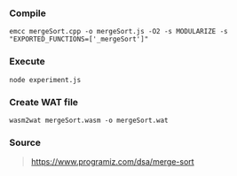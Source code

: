 ### Compile
```
emcc mergeSort.cpp -o mergeSort.js -O2 -s MODULARIZE -s "EXPORTED_FUNCTIONS=['_mergeSort']"
```

### Execute
```
node experiment.js
```

### Create WAT file
```
wasm2wat mergeSort.wasm -o mergeSort.wat
```

### Source
> https://www.programiz.com/dsa/merge-sort